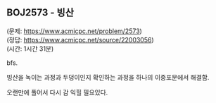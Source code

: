 ## BOJ2573 - 빙산  
(문제: https://www.acmicpc.net/problem/2573)  
(정답: https://www.acmicpc.net/source/22003056)  
(시간: 1시간 31분)  

bfs.  

빙산을 녹이는 과정과 두덩이인지 확인하는 과정을 하나의 이중포문에서 해결함.  

오랜만에 풀어서 다시 감 익힐 필요있다.  